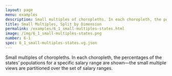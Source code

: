 ```yaml
---
layout: page
menu: examples
description: Small multiples of choropleths. In each choropleth, the percentages of the states’ populations for a specific salary range are shown—the small multiple views are partitioned over the set of salary ranges.
title: Small Multiples, Split by Dimension
permalink: /examples/6_1_small-multiples-states.html
image: /img/6_1_small-multiples-states.png
number: 6-1
spec: 6_1_small-multiples-states.vg.json
---
```

Small multiples of choropleths. In each choropleth, the percentages of the states’ populations for a specific salary range are shown—the small multiple views are partitioned over the set of salary ranges.
